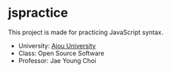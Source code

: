 # jspractice

This project is made for practicing JavaScript syntax.

- University: [Ajou University][1]
- Class: Open Source Software
- Professor: Jae Young Choi


[1]: https://www.ajou.ac.kr/ "Link to homepage."

